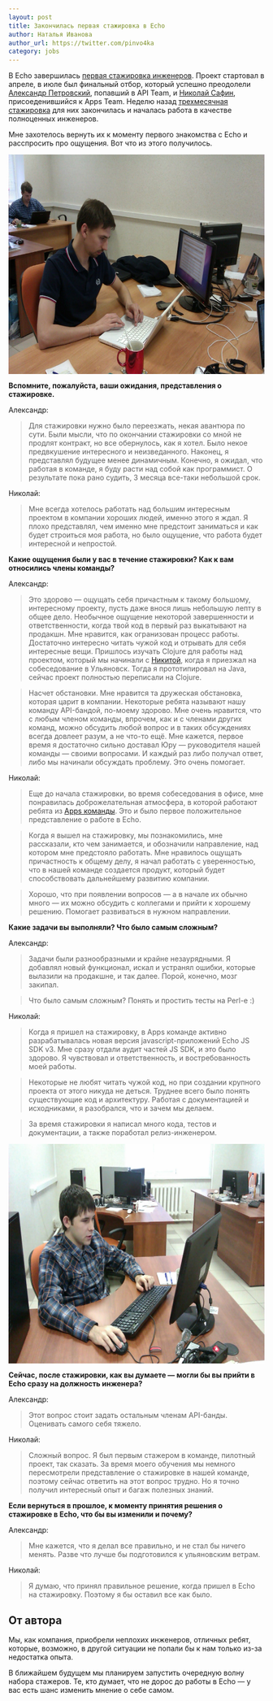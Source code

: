 ```yaml
---
layout: post
title: Закончилась первая стажировка в Echo
author: Наталья Иванова
author_url: https://twitter.com/pinvo4ka
category: jobs
---
```




В Echo завершилась [первая стажировка инженеров](http://www.echorussia.ru/jobs/interns.html). Проект стартовал в апреле, в июле был финальный отбор, который успешно преодолели [Александр Петровский](https://twitter.com/askjuise), попавший в API Team, и [Николай Сафин](https://www.facebook.com/unlim), присоеденившийся к Apps Team. Неделю назад [трехмесячная стажировка](http://www.echorussia.ru/jobs/interns-01.html) для них закончилась и началась работа в качестве полноценных инженеров.

Мне захотелось вернуть их к моменту первого знакомства с Echo и расспросить про ощущения. Вот что из этого получилось.

<a href="/images/interns-02/petrovsky.jpg"><img src="/images/interns-02/petrovsky.jpg" width="626" height="432" style="margin: 0 auto; display: block" title="Александр Петровский за работой"/></a>

**Вспомните, пожалуйста, ваши ожидания, представления о стажировке.**

Александр:

> Для стажировки нужно было переезжать, некая авантюра по сути. Были мысли, что по окончании стажировки со мной не продлят контракт, но все обернулось, как я хотел. Было некое предвкушение интересного и неизведанного. Наконец, я представлял будущее менее динамичным. Конечно, я ожидал, что работая в команде, я буду расти над собой как программист. О результате пока рано судить, 3 месяца все-таки небольшой срок.


Николай:

> Мне всегда хотелось работать над большим интересным проектом в компании хороших людей, именно этого я ждал. Я плохо представлял, чем именно мне предстоит заниматься и как будет строиться моя работа, но было ощущение, что работа будет интересной и непростой.



**Какие ощущения были у вас в течение стажировки? Как к вам относились члены команды?**

Александр:

> Это здорово — ощущать себя причастным к такому большому, интересному проекту, пусть даже внося лишь небольшую лепту в общее дело. Необычное ощущение некоторой завершенности и ответственности, когда твой код в первый раз выкатывают на продакшн. Мне нравится, как огранизован процесс работы. Достаточно интересно читать чужой код и отрывать для себя интересные вещи. Пришлось изучать Clojure для работы над проектом, который мы начинали с [Никитой](http://tonsky.livejournal.com), когда я приезжал на собеседование в Ульяновск. Тогда я прототипировал на Java, сейчас проект полностью переписали на Clojure.

> Насчет обстановки. Мне нравится та дружеская обстановка, которая царит в компании. Некоторые ребята называют нашу команду API-бандой, по-моему здорово. Мне очень нравится, что с любым членом команды, впрочем, как и с членами других команд, можно обсудить любой вопрос и в таких обсуждениях всегда довлеет разум, а не что-то ещё. Мне кажется, первое время я достаточно сильно доставал Юру — руководителя нашей команды — своими вопросами. И каждый раз либо получал ответ, либо мы начинали обсуждать проблему. Это очень помогает.
 
Николай:

> Еще до начала стажировки, во время собеседования в офисе, мне понравилась доброжелательная атмосфера, в которой работают ребята из [Apps команды](http://www.echorussia.ru/meet-apps-team.html). Это и было первое положительное представление о работе в Echo.

> Когда я вышел на стажировку, мы познакомились, мне рассказали, кто чем занимается, и обозначили направление, над котором мне предстояло работать. Мне нравилось ощущать причастность к общему делу, я начал работать с уверенностью, что в нашей команде создается продукт, который будет способствовать дальнейшему развитию компании.

> Хорошо, что при появлении вопросов — а в начале их обычно много — их можно обсудить с коллегами и прийти к хорошему решению. Помогает развиваться в нужном направлении.



**Какие задачи вы выполняли? Что было самым сложным?**

Александр:

> Задачи были разнообразными и крайне незаурядными. Я добавлял новый функционал, искал и устранял ошибки, которые вылазили на продакшне, и так далее. Порой, конечно, мозг закипал.

> Что было самым сложным? Понять и простить тесты на Perl-е :)

Николай:

> Когда я пришел на стажировку, в Apps команде активно разрабатывалась новая версия javascript-приложений Echo JS SDK v3. Мне сразу отдали аудит частей JS SDK, и это было здорово. Я чувствовал и ответственность, и востребованность моей работы.

> Некоторые не любят читать чужой код, но при создании крупного проекта от этого никуда не деться. Труднее всего было понять существующие код и архитектуру. Работая с документацией и исходниками, я разобрался, что и зачем мы делаем.

> За время стажировки я написал много кода, тестов и документации, а также поработал релиз-инженером.

<a href="/images/interns-02/safin.jpg"><img src="/images/interns-02/safin.jpg" width="626" height="432" style="margin: 0 auto; display: block" title="Николай Сафин за работой"/></a> 


**Сейчас, после стажировки, как вы думаете — могли бы вы прийти в Echo сразу на должность инженера?**

Александр:

> Этот вопрос стоит задать остальным членам API-банды. Оценивать самого себя тяжело.

Николай:

> Сложный вопрос. Я был первым стажером в команде, пилотный проект, так сказать. За время моего обучения мы немного пересмотрели представление о стажировке в нашей команде, поэтому сейчас ответить на этот вопрос трудно. Но я точно получил интересный опыт и багаж полезных знаний.



**Если вернуться в прошлое, к моменту принятия решения о стажировке в Echo, что бы вы изменили и почему?**

Александр:

> Мне кажется, что я делал все правильно, и не стал бы ничего менять. Разве что лучше бы подготовился к ульяновским ветрам.

Николай:

> Я думаю, что принял правильное решение, когда пришел в Echo на стажировку. Поэтому я бы оставил все как было.


## От автора

Мы, как компания, приобрели неплохих инженеров, отличных ребят, которые, возможно, в другой ситуации не попали бы к нам только из-за недостатка опыта.
  
В ближайшем будущем мы планируем запустить очередную волну набора стажеров. Те, кто думает, что не дорос до работы в Echo — у вас есть шанс изменить мнение о себе самом.